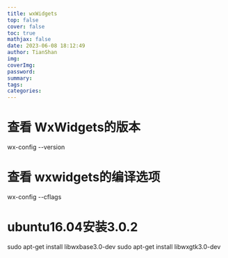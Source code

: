 ```yaml
---
title: wxWidgets
top: false
cover: false
toc: true
mathjax: false
date: 2023-06-08 18:12:49
author: TianShan
img:
coverImg:
password:
summary:
tags:
categories:
---
```

# 查看 WxWidgets的版本

wx-config --version

# 查看 wxwidgets的编译选项

wx-config --cflags


# ubuntu16.04安装3.0.2
sudo apt-get install libwxbase3.0-dev
sudo apt-get install  libwxgtk3.0-dev